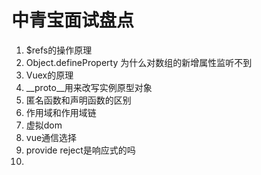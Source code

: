 # 中青宝面试盘点
  1. $refs的操作原理
  2. Object.defineProperty 为什么对数组的新增属性监听不到
  3. Vuex的原理
  4. __proto__用来改写实例原型对象
  5. 匿名函数和声明函数的区别
  6. 作用域和作用域链
  7. 虚拟dom
  8. vue通信选择
  9. provide reject是响应式的吗
  10. 